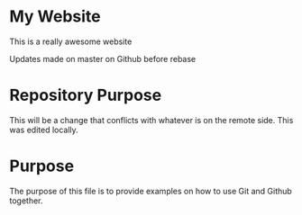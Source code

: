 # My Website

This is a really awesome website

Updates made on master on Github before rebase
# Repository Purpose

This will be a change that conflicts with whatever is on the remote side. This was edited locally.

# Purpose

The purpose of this file is to provide examples
on how to use Git and Github together.